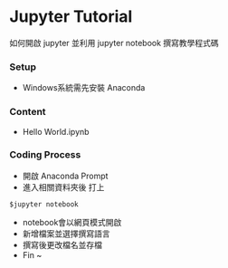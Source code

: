 # Jupyter Tutorial #

如何開啟 jupyter 並利用 jupyter notebook 撰寫教學程式碼

### Setup ###

* Windows系統需先安裝 Anaconda

### Content ###

* Hello World.ipynb

### Coding Process ###

* 開啟 Anaconda Prompt
* 進入相關資料夾後 打上
```
$jupyter notebook
```
* notebook會以網頁模式開啟
* 新增檔案並選擇撰寫語言
* 撰寫後更改檔名並存檔
* Fin ~